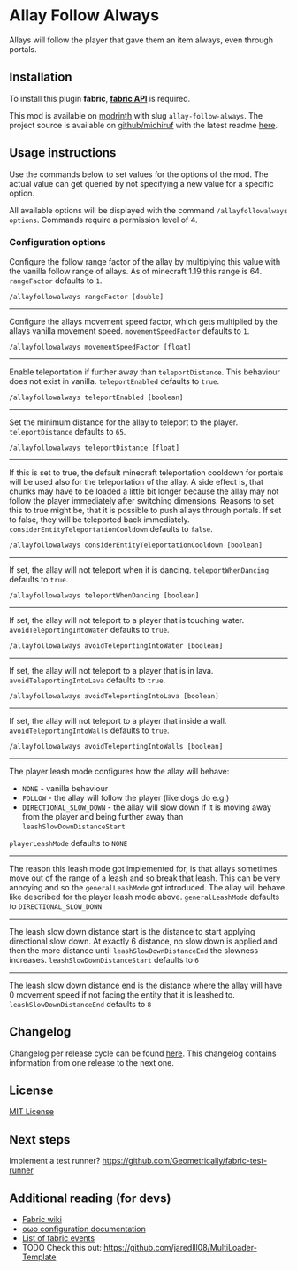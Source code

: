 # Allay Follow Always

Allays will follow the player that gave them an item always, even through portals.


## Installation

To install this plugin **fabric**, **[fabric API](https://modrinth.com/mod/fabric-api)** is required.

This mod is available on [modrinth](https://modrinth.com/mod/allay-follow-always) with slug `allay-follow-always`.
The project source is available on [github/michiruf](https://github.com/michiruf/MCAllayFollowAlways) with the latest
readme [here](https://github.com/michiruf/MCAllayFollowAlways/blob/master/README.md).


## Usage instructions

Use the commands below to set values for the options of the mod.
The actual value can get queried by not specifying a new value for a specific option.

All available options will be displayed with the command `/allayfollowalways options`.
Commands require a permission level of 4.


### Configuration options

Configure the follow range factor of the allay by multiplying this value with the vanilla follow range of allays.
As of minecraft 1.19 this range is 64.
`rangeFactor` defaults to `1`.
```
/allayfollowalways rangeFactor [double]
```

---
Configure the allays movement speed factor, which gets multiplied by the allays vanilla movement speed.
`movementSpeedFactor` defaults to `1`.
```
/allayfollowalways movementSpeedFactor [float]
```

---
Enable teleportation if further away than `teleportDistance`. This behaviour does not exist in vanilla.
`teleportEnabled` defaults to `true`.
```
/allayfollowalways teleportEnabled [boolean]
```

---
Set the minimum distance for the allay to teleport to the player.
`teleportDistance` defaults to `65`.
```
/allayfollowalways teleportDistance [float]
```

---
If this is set to true, the default minecraft teleportation cooldown for portals will be used also for the teleportation of the allay.
A side effect is, that chunks may have to be loaded a little bit longer because the allay may not follow the player immediately after
switching dimensions. 
Reasons to set this to true might be, that it is possible to push allays through portals. If set to false, they will be teleported back immediately.
`considerEntityTeleportationCooldown` defaults to `false`.
```
/allayfollowalways considerEntityTeleportationCooldown [boolean]
```

---
If set, the allay will not teleport when it is dancing.
`teleportWhenDancing` defaults to `true`.
```
/allayfollowalways teleportWhenDancing [boolean]
```

---
If set, the allay will not teleport to a player that is touching water.
`avoidTeleportingIntoWater` defaults to `true`.
```
/allayfollowalways avoidTeleportingIntoWater [boolean]
```

---
If set, the allay will not teleport to a player that is in lava.
`avoidTeleportingIntoLava` defaults to `true`.
```
/allayfollowalways avoidTeleportingIntoLava [boolean]
```

---
If set, the allay will not teleport to a player that inside a wall.
`avoidTeleportingIntoWalls` defaults to `true`.
```
/allayfollowalways avoidTeleportingIntoWalls [boolean]
```

---
The player leash mode configures how the allay will behave:

* `NONE` - vanilla behaviour
* `FOLLOW` - the allay will follow the player (like dogs do e.g.)
* `DIRECTIONAL_SLOW_DOWN` - the allay will slow down if it is moving away from the player and being further away 
  than `leashSlowDownDistanceStart`

`playerLeashMode` defaults to `NONE`

---
The reason this leash mode got implemented for, is that allays sometimes move out of the range of a leash and so break
that leash. This can be very annoying and so the `generalLeashMode` got introduced. The allay will behave like described
for the player leash mode above.
`generalLeashMode` defaults to `DIRECTIONAL_SLOW_DOWN`

---
The leash slow down distance start is the distance to start applying directional slow down. At exactly 6 distance, no
slow down is applied and then the more distance until `leashSlowDownDistanceEnd` the slowness increases.
`leashSlowDownDistanceStart` defaults to `6`

---
The leash slow down distance end is the distance where the allay will have 0 movement speed if not facing the entity 
that it is leashed to.
`leashSlowDownDistanceEnd` defaults to `8`


## Changelog

Changelog per release cycle can be found [here](https://github.com/michiruf/MCAllayFollowAlways/blob/master/CHANGELOG.md).
This changelog contains information from one release to the next one.


## License

[MIT License](https://github.com/michiruf/MCAllayFollowAlways/blob/master/LICENSE)


## Next steps

Implement a test runner?
https://github.com/Geometrically/fabric-test-runner


## Additional reading (for devs)

* [Fabric wiki](https://fabricmc.net/wiki/start)
* [oωo configuration documentation](https://docs.wispforest.io/owo/config/)
* [List of fabric events](https://docs.wispforest.io/fabric-events/)
* TODO Check this out: https://github.com/jaredlll08/MultiLoader-Template
